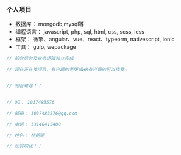 ### 个人项目

- 数据库：  mongodb,mysql等
- 编程语言： javascript, php, sql, html, css, scss, less
- 框架： 微擎、angular、vue、react、typeorm, nativescript, ionic
- 工具： gulp, wepackage

```ts
// 前台后台及业务逻辑独立完成

// 现在正在找项目，有兴趣的老版或HR有兴趣的可以找我！


// 知音难寻！！


// QQ： 1037483576

// 邮箱： 1037483576@qq.com

// 电话： 13140415408

// 姓名： 杨明明 

// 欢迎叨扰！！


```

